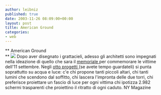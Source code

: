 ```yaml
---
author: leibniz
published: true
date: 2003-11-26 08:09:00+00:00
layout: post
title: American Ground
categories:
- web
---
```


   **   American Ground   
**  ![](http://www.newyorkmetro.com/images/news/03/11/wtcmemorials/3_125.jpg) Dopo aver disegnato i grattacieli, adesso gli architetti sono impegnati nella ideazione di quello che sara il  [ memoriale ](http://www.newyorkmetro.com/nymetro/arts/columns/culturebusiness/n_9554/)per commemorare le vittime dell'11 settembre. Negli  [ otto progetti ](http://www.newyorkmetro.com/news/articles/wtc/proposals/memorials/index.htm)(se avete tempo guardateli) si punta soprattutto su acqua e luce: c'e chi propone tanti piccoli altari, chi tanti lumini che scendono dal soffitto, chi lascera l'impronta delle due torri, chi preferisce proiettare un fascio di luce per ogni vittima chi ipotizza 2.982 schermi trasparenti che proiettino il ritratto di ogni caduto. 
NY Magazine

